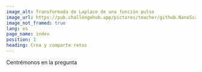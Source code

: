 ```yaml
---
image_alt: Transformada de Laplace de una función pulso
image_url: https://pub.challengehub.app/pictures/teacher/github.NanoScaleDesign/challenge-by-title/laplace-transform-of-a-short-pulse-function.png
image_not_framed: true
lang: es
page_name: index
position: 1
heading: Crea y comparte retos
---
```


Centrémonos en la pregunta
